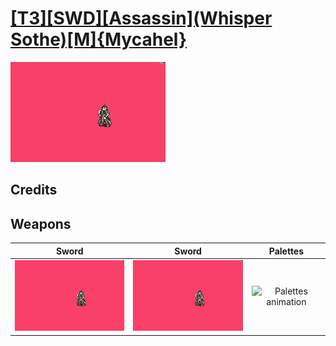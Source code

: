 # [\[T3\]\[SWD\]\[Assassin\]\(Whisper Sothe\)\[M\]{Mycahel}](./)

<img src="./1.%20Sword%20(Knife%20Crit)/Sword_000.png" alt="[T3][SWD][Assassin](Whisper Sothe)[M]{Mycahel} standing" />

## Credits



## Weapons


|Sword |Sword |Palettes |
|  :---: | :---: | :---: |
| <img alt="Sword animation" src="./1.%20Sword%20(Knife%20Crit)/Sword.gif" /> | <img alt="Sword animation" src="./1.%20Sword%20(Magic%20Crit)/Sword.gif" /> | <img alt="Palettes animation" src="./Palettes/Palettes.gif" /> |
